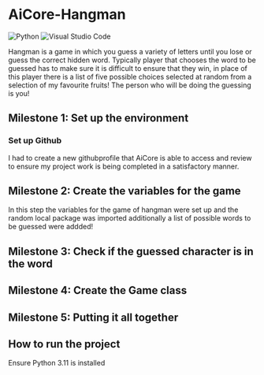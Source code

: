 # AiCore-Hangman

![Python](https://img.shields.io/badge/python-3670A0?style=for-the-badge&logo=python&logoColor=ffdd54) ![Visual Studio Code](https://img.shields.io/badge/Visual%20Studio%20Code-0078d7.svg?style=for-the-badge&logo=visual-studio-code&logoColor=white)

Hangman is a game in which you guess a variety of letters until you lose or guess the correct hidden word. Typically player that chooses the word to be guessed has to make sure it is difficult to ensure that they win, in place of this player there is a list of five possible choices selected at random from a selection of my favourite fruits! The person who will be doing the guessing is you!

## Milestone 1: Set up the environment 

### Set up Github
I had to create a new githubprofile that AiCore is able to access and review to ensure
my project work is being completed in a satisfactory manner.

## Milestone 2: Create the variables for the game  

In this step the variables for the game of hangman were set up and the random local package was imported additionally
a list of possible words to be guessed were addded!

## Milestone 3: Check if the guessed character is in the word

 

## Milestone 4: Create the Game class

 

## Milestone 5: Putting it all together


## How to run the project 
Ensure Python 3.11 is installed 
